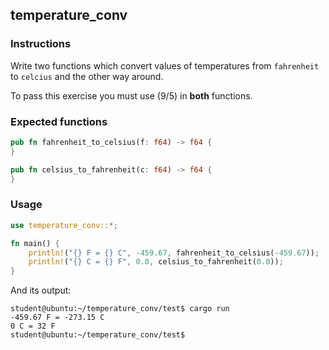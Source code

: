 ## temperature_conv

### Instructions

Write two functions which convert values of temperatures from `fahrenheit` to `celcius` and the other way around.

To pass this exercise you must use (9/5) in **both** functions.

### Expected functions

```rust
pub fn fahrenheit_to_celsius(f: f64) -> f64 {
}

pub fn celsius_to_fahrenheit(c: f64) -> f64 {
}
```

### Usage

```rust
use temperature_conv::*;

fn main() {
	println!("{} F = {} C", -459.67, fahrenheit_to_celsius(-459.67));
	println!("{} C = {} F", 0.0, celsius_to_fahrenheit(0.0));
}
```

And its output:

```console
student@ubuntu:~/temperature_conv/test$ cargo run
-459.67 F = -273.15 C
0 C = 32 F
student@ubuntu:~/temperature_conv/test$
```
